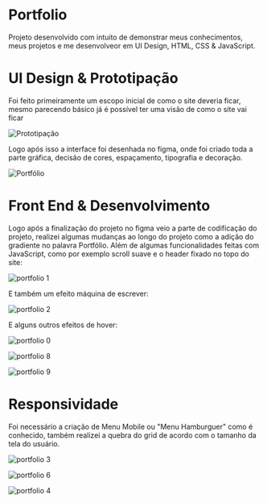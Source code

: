 # Portfolio
Projeto desenvolvido com intuito de demonstrar meus conhecimentos, meus projetos e me desenvolveor em UI Design, HTML, CSS & JavaScript.

# UI Design & Prototipação 

Foi feito primeiramente um escopo inicial de como o site deveria ficar, mesmo parecendo básico já é possível ter uma visão de como o site vai ficar

![Prototipação](https://user-images.githubusercontent.com/97991094/174919019-92794f96-4dea-42d1-be82-1830e1d7f01f.png)

Logo após isso a interface foi desenhada no figma, onde foi criado toda a parte gráfica, decisão de cores, espaçamento, tipografia e decoração.

![Portfólio](https://user-images.githubusercontent.com/97991094/174918275-ded29bcc-4659-4279-809b-f19311d312d4.jpg)

# Front End & Desenvolvimento
Logo após a finalização do projeto no figma veio a parte de codificação do projeto, realizei algumas mudanças ao longo do projeto como a adição do gradiente 
no palavra Portfólio. Além de algumas funcionalidades feitas com JavaScript, como por exemplo scroll suave e o header fixado no topo do site:

![portfolio 1](https://user-images.githubusercontent.com/97991094/174918816-55add34c-adfe-495f-8edc-c57209384af2.gif)

E também um efeito máquina de escrever:

![portfolio 2](https://user-images.githubusercontent.com/97991094/174919657-2f2ae439-368a-4692-9c28-6caad3915def.gif)

E alguns outros efeitos de hover:

![portfolio 0](https://user-images.githubusercontent.com/97991094/174921575-f9d579f4-7a36-4da4-8913-d6736506fad6.gif)

![portfolio 8](https://user-images.githubusercontent.com/97991094/174921786-0d61f451-7940-48ad-8203-daf859b06b24.gif)

![portfolio 9](https://user-images.githubusercontent.com/97991094/174922022-ccc9b76b-4739-490b-89bd-832d6fb4e2fb.gif)

# Responsividade
Foi necessário a criação de Menu Mobile ou "Menu Hamburguer" como é conhecido, também realizei a quebra do grid de acordo com o tamanho da tela do usuário.

![portfolio 3](https://user-images.githubusercontent.com/97991094/174920349-d485d406-488d-436c-8584-5bd900f68056.gif)

![portfolio 6](https://user-images.githubusercontent.com/97991094/174921300-160c280b-6d96-4ad6-849a-460c7201ffcf.gif)

![portfolio 4](https://user-images.githubusercontent.com/97991094/174920555-93ef863c-87dc-492d-9e34-e26000f42d5b.gif)
